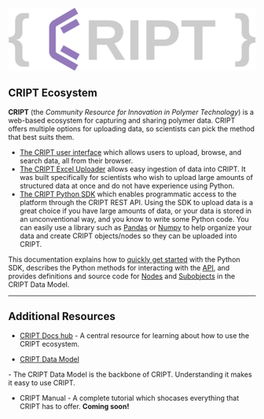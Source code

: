 <img alt="CRIPT logo" src="assets/images/CRIPT_full_logo_colored_transparent.png">

## CRIPT Ecosystem

**CRIPT** (the _Community Resource for Innovation in Polymer Technology_) is a web-based ecosystem for capturing and sharing polymer data. CRIPT offers multiple options for uploading data, so scientists can pick the method that best suits them. 

* <a href="https://criptapp.org/" target="_blank">The CRIPT user interface</a> which allows users to upload, browse, and search data, all from their browser.
* <a href="https://c-accel-cript.github.io/cript-excel-uploader/" target="_blank">The CRIPT Excel Uploader</a> allows easy ingestion of data into CRIPT. It was built specifically for scientists who wish to upload large amounts of structured data at once and do not have experience using Python.
* [The CRIPT Python SDK](./quickstart/) which enables programmatic access to the platform through the CRIPT REST API. Using the SDK to upload data is a great choice if you have large amounts of data, or your data is stored in an unconventional way, and you know to write some Python code. You can easily use a library such as <a href="https://pandas.pydata.org/" target="_blank">Pandas</a> or <a href="https://numpy.org/" target="_blank">Numpy</a> to help organize your data and create CRIPT objects/nodes so they can be uploaded into CRIPT. 

This documentation explains how to [quickly get started](./quickstart/) with the Python SDK, describes the Python methods for interacting with the [API](./api/), and provides definitions and source code for [Nodes](./nodes/all) and [Subobjects](./subobjects/all) in the CRIPT Data Model.

---

## Additional Resources

* <a href="https://criptapp.org/docs/" target="_blank">CRIPT Docs hub</a> - A central resource for learning about how to use the CRIPT ecosystem.

* <a href="https://chemrxiv.org/engage/api-gateway/chemrxiv/assets/orp/resource/item/6322994103e27d9176d5b10c/original/main-supporting-information.pdf" target="_blank">
    CRIPT Data Model
</a> - The CRIPT Data Model is the backbone of CRIPT. Understanding it makes it easy to use CRIPT.

* CRIPT Manual - A complete tutorial which shocases everything that CRIPT has to offer. **Coming soon!**